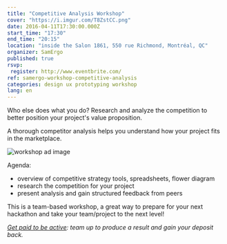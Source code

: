 ```yaml
---
title: "Competitive Analysis Workshop"
cover: "https://i.imgur.com/T8ZstCC.png"
date: 2016-04-11T17:30:00.000Z
start_time: "17:30"
end_time: "20:15"
location: "inside the Salon 1861, 550 rue Richmond, Montréal, QC"
organizer: SamErgo
published: true
rsvp:
 register: http://www.eventbrite.com/
ref: samergo-workshop-competitive-analysis
categories: design ux prototyping workshop
lang: en
---
```

Who else does what you do? Research and analyze the competition to better position your project's value proposition.

A thorough competitor analysis helps you understand how your project fits in the marketplace.

![workshop ad image](https://i.imgur.com/XV4IrAv.png)

Agenda:

- overview of competitive strategy tools, spreadsheets, flower diagram
- research the competition for your project
- present analysis and gain structured feedback from peers

This is a team-based workshop, a great way to prepare for your next hackathon and take your team/project to the next level!

*[Get paid to be active](http://goo.gl/7D26a0): team up to produce a result and gain your deposit back.*
